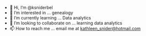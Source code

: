 - 👋 Hi, I’m @ksniderbel
- 👀 I’m interested in ... genealogy
- 🌱 I’m currently learning ... Data analytics
- 💞️ I’m looking to collaborate on ... learning data analytics
- 📫 How to reach me ... email me at kathleen_snider@hotmail.com

<!---
ksniderbel/ksniderbel is a ✨ special ✨ repository because its `README.md` (this file) appears on your GitHub profile.
You can click the Preview link to take a look at your changes.
--->
